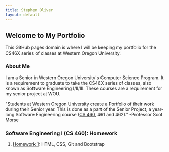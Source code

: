 ```yaml
---
title: Stephen Oliver
layout: default
---
```

## Welcome to My Portfolio

This GitHub pages domain is where I will be keeping my portfolio for the CS46X series of classes at Western
Oregon University.

### About Me

I am a Senior in Western Oregon University's Computer Science Program. It is a requirement to graduate to take the CS46X series of classes, also known as Software Engineering I/II/III. These courses are a requirement for my senior project at WOU.

"Students at Western Oregon University create a Portfolio of their work during their Senior year.  This is done as a part of the Senior Project, a year-long Software Engineering course ([CS 460](http://www.wou.edu/~morses/classes/cs46x/index.html), 461 and 462)." -Professor Scot Morse

### Software Engineering I (CS 460): Homework

1. [Homework 1](CS460/HW1): HTML, CSS, Git and Bootstrap